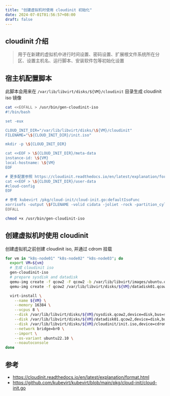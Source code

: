 ```yaml
---
title: "创建虚拟机时使用 cloudinit 初始化"
date: 2024-07-01T01:56:57+08:00
draft: false
---
```


## cloudinit 介绍

> 用于在新建的虚拟机中进行时间设置、密码设置、扩展根文件系统所在分区、设置主机名、运行脚本、安装软件包等初始化设置

## 宿主机配置脚本

此脚本会用来在 `/var/lib/libvirt/disks/${VM}/cloudinit` 目录生成 cloudinit iso 镜像

```bash
cat <<EOFALL > /usr/bin/gen-cloudinit-iso
#!/bin/bash

set -eux

CLOUD_INIT_DIR="/var/lib/libvirt/disks/\${VM}/cloudinit"
FILENAME="\${CLOUD_INIT_DIR}/init.iso"

mkdir -p \${CLOUD_INIT_DIR}

cat <<EOF > \${CLOUD_INIT_DIR}/meta-data
instance-id: \${VM}
local-hostname: \${VM}
EOF

# 更多配置参照 https://cloudinit.readthedocs.io/en/latest/explanation/format.html
cat <<EOF > \${CLOUD_INIT_DIR}/user-data
#cloud-config
EOF

# 参考 kubevirt /pkg/cloud-init/cloud-init.go:defaultIsoFunc
xorrisofs -output \$FILENAME -volid cidata -joliet -rock -partition_cyl_align on \${CLOUD_INIT_DIR}/user-data \${CLOUD_INIT_DIR}/meta-data
EOFALL

chmod +x /usr/bin/gen-cloudinit-iso
```

## 创建虚拟机时使用 cloudinit

创建虚拟机之前创建 cloudinit iso, 并通过 cdrom 挂载

```bash
for vm in "k8s-node01" "k8s-node02" "k8s-node03"; do
  export VM=${vm}
  # 生成 cloudinit iso
  gen-cloudinit-iso
  # prepare sysdisk and datadisk 
  qemu-img create -f qcow2 -F qcow2 -b /var/lib/libvirt/images/ubuntu.qcow2 /var/lib/libvirt/disks/${VM}/sysdisk.qcow2 50G
  qemu-img create -f qcow2 /var/lib/libvirt/disks/${VM}/datadisk01.qcow2 100G

  virt-install \
    --name ${VM} \
    --memory 16384 \
    --vcpus 8 \
    --disk /var/lib/libvirt/disks/${VM}/sysdisk.qcow2,device=disk,bus=scsi \
    --disk /var/lib/libvirt/disks/${VM}/datadisk01.qcow2,device=disk,bus=scsi \
    --disk /var/lib/libvirt/disks/${VM}/cloudinit/init.iso,device=cdrom,bus=scsi \
    --network bridge=br0 \
    --import \
    --os-variant ubuntu22.10 \
    --noautoconsole
done
```

## 参考

- https://cloudinit.readthedocs.io/en/latest/explanation/format.html
- https://github.com/kubevirt/kubevirt/blob/main/pkg/cloud-init/cloud-init.go